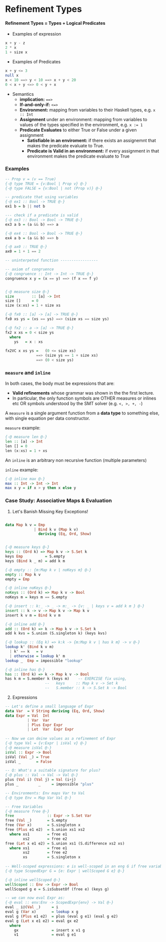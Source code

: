 # Refinement Types

#### Refinement Types = Types + Logical Predicates

* Examples of expression
```Haskell
x + y - z
2 * x
1 + size x
```

* Examples of Predicates
```Haskell
x + y <= 3
null x
x < 10 ==> y < 10 ==> x + y < 20
0 < x + y <=> 0 < y + x
```

* Semantics
  * **implication:** `==>`
  * **If-and-only-if:** `<=>`
  * **Environment:** mapping from variables to their Haskell types, e.g. `x :: Int`
  * **Assignment** under an environment: mapping from variables to values of the types specified in the environment, e.g. `x := 1`
  * **Predicate Evaluates** to either True or False under a given assignment
    * **Satisfiable in an enviroment:** if there exists an assignemnt that makes the predicate evaluate to True.
    * **Predicate is Valid in an environment:** if every assignment in that environment makes the predicate evaluate to True

### Examples

```Haskell
-- Prop v = (v == True)
{-@ type TRUE = {v:Bool | Prop v} @-}
{-@ type FALSE = {v:Bool | not (Prop v)} @-}

-- predicate that using variables
{-@ ex1 :: Bool -> TRUE @-}
ex1 b = b || not b

--- check if a predicate is valid
{-@ ex3 :: Bool -> Bool -> TRUE @-}
ex3 a b = (a && b) ==> a

{-@ ex4 :: Bool -> Bool -> TRUE @-}
ex4 a b = (a && b) ==> b

{-@ ax0 :: TRUE @-}
ax0 = 1 + 1 == 2

-- uninterpeted function -----------------

-- axiom of congruence
{-@ congruence :: Int -> Int -> TRUE @-}
congruence x y = (x == y) ==> (f x == f y)


{-@ measure size @-}
size        :: [a] -> Int
size []     = 0
size (x:xs) = 1 + size xs

{-@ fx0 :: [a] -> [a] -> TRUE @-}
fx0 xs ys = (xs == ys) ==> (size xs == size ys)

{-@ fx2 :: a -> [a] -> TRUE @-}
fx2 x xs = 0 < size ys
  where
    ys   = x : xs
    
fx2VC x xs ys =   (0 <= size xs)
              ==> (size ys == 1 + size xs)
              ==> (0 < size ys)
```

### `measure` and `inline`

In both cases, the body must be expressions that are:
* **Valid refinements** whose grammar was shown in the the first lecture.
* In particular, the only function symbols are OTHER measures or inlines etc OR symbols understood by the SMT solver (e.g. `<, >, +, -`)

A `measure` is a single argument function from a **data type** to something else, with single equation per data constructor.

`measure` example:
```Haskell
{-@ measure len @-}
len :: [a] -> Int
len [] = 0
len (x:xs) = 1 + xs
```

An `inline` is an arbitrary non recursive function (multiple parameters)

`inline` example:
```Haskell
{-@ inline max @-}
max :: Int -> Int -> Int
max x y = if x > y then x else y
```


### Case Study: Associative Maps & Evaluation

1. Let's Banish Missing Key Exceptions!
```Haskell

data Map k v = Emp
             | Bind k v (Map k v)
               deriving (Eq, Ord, Show)


{-@ measure keys @-}
keys :: (Ord k) => Map k v -> S.Set k
keys Emp          = S.empty
keys (Bind k _ m) = add k m

{-@ empty :: {m:Map k v | noKeys m} @-}
empty :: Map k v
empty = Emp

{-@ inline noKeys @-}
noKeys :: (Ord k) => Map k v -> Bool
noKeys m = keys m == S.empty

{-@ insert :: k:_ -> _ -> m:_ -> {v: _ | keys v = add k m } @-}
insert :: k -> v -> Map k v -> Map k v
insert k v m = Bind k v m

{-@ inline add @-}
add :: (Ord k) => k -> Map k v -> S.Set k
add k kvs = S.union (S.singleton k) (keys kvs)

{-@ lookup :: (Eq k) => k:k -> {m:Map k v | has k m} -> v @-}
lookup k' (Bind k v m)
  | k' == k   = v
  | otherwise = lookup k' m
lookup _  Emp = impossible "lookup"

{-@ inline has @-}
has :: (Ord k) => k -> Map k v -> Bool
has k m = S.member k (keys m)    -- EXERCISE fix using,
                  --   keys     :: Map k v -> Set k
                  --   S.member :: k -> S.Set k -> Bool
```

2. Expressions
```Haskell
-- Let's define a small language of Expr
data Var  = V String deriving (Eq, Ord, Show)
data Expr = Val  Int
          | Var  Var
          | Plus Expr Expr
          | Let  Var  Expr Expr
          
-- Now we can deine values as a refinement of Expr
{-@ type Val = {v:Expr | isVal v} @-}
{-@ measure isVal @-}
isVal :: Expr -> Bool
isVal (Val _) = True
isVal _       = False

-- Q: What's a suitable signature for plus?
{-@ plus :: Val -> Val -> Val @-}
plus (Val i) (Val j) = Val (i+j)
plus _         _     = impossible "plus"

-- Environments: Env maps Var to Val
{-@ type Env = Map Var Val @-}

-- Free Variables
{-@ measure free @-}
free               :: Expr -> S.Set Var
free (Val _)       = S.empty
free (Var x)       = S.singleton x
free (Plus e1 e2)  = S.union xs1 xs2
  where xs1        = free e1
        xs2        = free e2
free (Let x e1 e2) = S.union xs1 (S.difference xs2 xs)
  where xs1        = free e1
        xs2        = free e2
        xs         = S.singleton x
        
-- Well-scoped expressions: e is well-scoped in an eng G if free variables of e are defined in G
{-@ type ScopedExpr G = {e: Expr | wellScoped G e} @-}

{-@ inline wellScoped @-}
wellScoped :: Env -> Expr -> Bool
wellScoped g e = S.isSubsetOf (free e) (keys g)

-- we can now eval Expr as:
{-@ eval :: env:Env -> ScopedExpr{env} -> Val @-}
eval _ i@(Val _)     = i
eval g (Var x)       = lookup x g
eval g (Plus e1 e2)  = plus (eval g e1) (eval g e2)
eval g (Let x e1 e2) = eval gx e2
  where
    gx               = insert x v1 g
    v1               = eval g e1
```
















